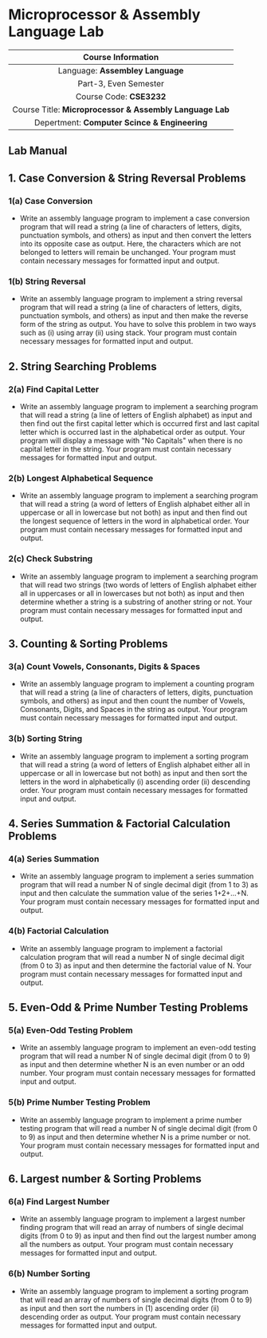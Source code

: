 # Microprocessor & Assembly Language Lab

| 	Course Information	 | 	
| 	:-----:	 | 	
| 	Language: **Assembley Language**	| 	
| 	Part-3, Even Semester	|  
| 	Course Code: **CSE3232**	| 	 
| 	Course Title: **Microprocessor & Assembly Language Lab**	| 
| 	Depertment: **Computer Scince & Engineering**	| 

## Lab Manual

## 1. Case Conversion & String Reversal Problems


### 1(a) Case Conversion 

- Write an assembly language program to implement a case conversion program that will read a string (a line of characters of letters, digits, punctuation symbols, and others) as input and then convert the letters into its opposite case as output. Here, the characters which are not belonged to letters will remain be unchanged. Your program must contain necessary messages for formatted input and output.

### 1(b) String Reversal 
- Write an assembly language program to implement a string reversal program that will read a string (a line of characters of letters, digits, punctuation symbols, and others) as input and then make the reverse form of the string as output. You have to solve this problem in two ways such as (i) using array (ii) using stack. Your program must contain necessary messages for formatted input and output.

## 2. String Searching Problems

### 2(a) Find Capital Letter 
- Write an assembly language program to implement a searching program that will read a string (a line of letters of English alphabet) as input and then find out the first capital letter which is occurred first and last capital letter which is occurred last in the alphabetical order as output. Your program will display a message with "No Capitals" when there is no capital letter in the string. Your program must contain necessary messages for formatted input and output.

### 2(b) Longest Alphabetical Sequence
- Write an assembly language program to implement a searching program that will read a string (a word of letters of English alphabet either all in uppercase or all in lowercase but not both) as input and then find out the longest sequence of letters in the word in alphabetical order. Your program must contain necessary messages for formatted input and output.

### 2(c) Check Substring 
- Write an assembly language program to implement a searching program that will read two strings (two words of letters of English alphabet either all in uppercases or all in lowercases but not both) as input and then determine whether a string is a substring of another string or not. Your program must contain necessary messages for formatted input and output.

## 3. Counting & Sorting Problems

### 3(a) Count Vowels, Consonants, Digits & Spaces
- Write an assembly language program to implement a counting program that will read a string (a line of characters of letters, digits, punctuation symbols, and others) as input and then count the number of Vowels, Consonants, Digits, and Spaces in the string as output. Your program must contain necessary messages for formatted input and output.

### 3(b) Sorting String 
- Write an assembly language program to implement a sorting program that will read a string (a word of letters of English alphabet either all in uppercase or all in lowercase but not both) as input and then sort the letters in the word in alphabetically (i) ascending order (ii) descending order. Your program must contain necessary messages for formatted input and output.

## 4. Series Summation & Factorial Calculation Problems

### 4(a) Series Summation
- Write an assembly language program to implement a series summation program that will read a number N of single decimal digit (from 1 to 3) as input and then calculate the summation value of the series 1+2+...+N. Your program must contain necessary messages for formatted input and output.

### 4(b) Factorial Calculation 
- Write an assembly language program to implement a factorial calculation program that will read a number N of single decimal digit (from 0 to 3) as input and then determine the factorial value of N. Your program must contain necessary messages for formatted input and output.

## 5. Even-Odd & Prime Number Testing Problems

### 5(a) Even-Odd Testing Problem 
- Write an assembly language program to implement an even-odd testing program that will read a number N of single decimal digit (from 0 to 9) as input and then determine whether N is an even number or an odd number. Your program must contain necessary messages for formatted input and output.

### 5(b) Prime Number Testing Problem 
- Write an assembly language program to implement a prime number testing program that will read a number N of single decimal digit (from 0 to 9) as input and then determine whether N is a prime number or not. Your program must contain necessary messages for formatted input and output.

## 6. Largest number & Sorting Problems

### 6(a) Find Largest Number 
- Write an assembly language program to implement a largest number finding program that will read an array of numbers of single decimal digits (from 0 to 9) as input and then find out the largest number among all the numbers as output. Your program must contain necessary messages for formatted input and output.

### 6(b) Number Sorting 
- Write an assembly language program to implement a sorting program that will read an array of numbers of single decimal digits (from 0 to 9) as input and then sort the numbers in (1) ascending order (ii) descending order as output. Your program must contain necessary messages for formatted input and output.
